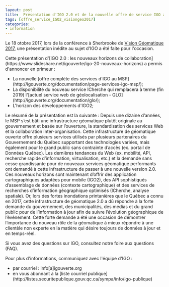 ```yaml
---
layout: post
title:  Présentation d'IGO 2.0 et de la nouvelle offre de service IGO au MSP à Vision Géomatique 2017
tags: [offre_service_IGO2_visiongeo2017] 
categories:
- information
---
```


Le 18 otobre 2017, lors de la conférence à Sherbrooke de [Vision Géomatique 2017](http://visiongeomatique.com/), 
une présentation inédite au sujet d'IGO a été faite pour l'occasion.
<div class="liste_igo2" markdown="1" >
Cette présentation d'[IGO 2.0 : les nouveaux horizons de collaboration](https://www.slideshare.net/igouverte/igo-20-nouveaux-horizons) a permis d'annoncer en primeur :
<ul>
<li>La nouvelle [offre complète des services d'IGO au MSP](http://igouverte.org/documentation/page-services-igo-msp/);</li>
<li>La disponibilité du nouveau service ICherche qui remplacera à terme (fin 2019) l'[actuel service web de géolocalisation - GLO](http://igouverte.org/documentation/glo/);</li>
<li>L'horizon des développements d'IGO2;</li>
		</ul>
</div>

Le résumé de la présentation est la suivante :
Depuis une dizaine d’années, le MSP s’est bâti une infrastructure géomatique plutôt originale au gouvernement et basée sur l’ouverture, la standardisation des services Web et la collaboration inter-organisation. 
Cette infrastructure de géomatique ouverte offre plusieurs services utilisés par plusieurs partenaires du Gouvernement du Québec supportant des technologies variées, mais également pour le grand public sans contrainte d’accès (ex. portail de Données Québec). 
Les dernières tendances du Web (ex. mobilité, API, recherche rapide d’information, virtualisation, etc.) et la demande sans cesse grandissante pour de nouveaux services géomatique performants ont demandé à cette infrastructure de passer à une nouvelle version 2.0. 
Ces nouveaux horizons sont maintenant d’offrir des application cartographiques adaptées pour mobile (IGO2), des API sophistiqués d’assemblage de données (contexte cartographique) et des services de recherches d’information géographique optimisés (ICherche, analyse spatiale). 
Or, lors des fortes inondations printanières que le Québec a connu en 2017, cette infrastructure de géomatique 2.0 a dû répondre à la forte demande du gouvernement, des municipalités, des médias et du grand public pour de l’information à jour afin de suivre l’évolution géographique de l’événement. 
Cette forte demande a été une occasion de démontrer l’importance du nouveau rôle de la géomatique à mieux répondre à une clientèle non experte en la matière qui désire toujours de données à jour et en temps-réel.

Si vous avez des questions sur IGO, consultez notre foire aux questions (FAQ).

Pour plus d'informations, communiquez avec l'équipe d'IGO :
<div class="contact" markdown="1" >
<ul>
			<li>par courriel : info[a]igouverte.org</li>
			<li>en vous abonnant  à la [liste courriel publique](http://listes.securitepublique.gouv.qc.ca/sympa/info/igo-publique) </li>
		</ul>
</div>
